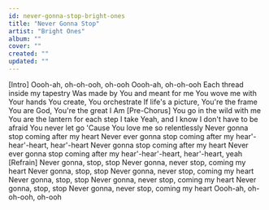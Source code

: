 ```yaml
---
id: never-gonna-stop-bright-ones
title: "Never Gonna Stop"
artist: "Bright Ones"
album: ""
cover: ""
created: ""
updated: ""
---
```


[Intro]
Oooh-ah, oh-oh-ooh, oh-ooh
Oooh-ah, oh-oh-ooh
Each thread inside my tapestry
Was made by You and meant for me
You wove me with Your hands
You create, You orchestrate
If life's a picture, You're the frame
You are God, You're the great I Am
[Pre-Chorus]
You go in the wild with me
You are the lantern for each step I take
Yeah, and I know I don't have to be afraid
You never let go
'Cause You love me so relentlessly
Never gonna stop coming after my heart
Never ever gonna stop coming after my hear'-hear'-heart, hear'-heart
Never gonna stop coming after my heart
Never ever gonna stop coming after my hear'-hear'-heart, hear'-heart, yeah
[Refrain]
Never gonna, stop, stop
Never gonna, never stop, coming my heart
Never gonna, stop, stop
Never gonna, never stop, coming my heart
Never gonna, stop, stop
Never gonna, never stop, coming my heart
Never gonna, stop, stop
Never gonna, never stop, coming my heart
Oooh-ah, oh-oh-ooh, oh-ooh